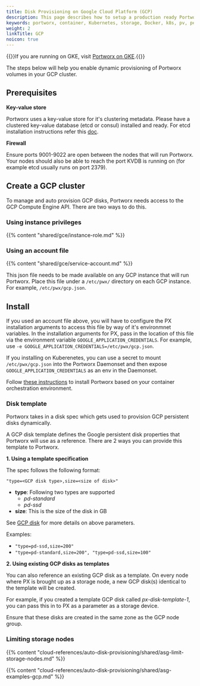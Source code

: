 ```yaml
---
title: Disk Provisioning on Google Cloud Platform (GCP)
description: This page describes how to setup a production ready Portworx cluster in a Google Cloud Platform (GCP).
keywords: portworx, container, Kubernetes, storage, Docker, k8s, pv, persistent disk, gke, gce
weight: 2
linkTitle: GCP
noicon: true
---
```


{{<info>}}If you are running on GKE, visit [Portworx on GKE](/portworx-install-with-kubernetes/cloud/gke).{{</info>}}

The steps below will help you enable dynamic provisioning of Portworx volumes in your GCP cluster.

## Prerequisites

**Key-value store**

Portworx uses a key-value store for it's clustering metadata. Please have a clustered key-value database (etcd or consul) installed and ready. For etcd installation instructions refer this [doc](/portworx-install-with-kubernetes/operate-and-maintain-on-kubernetes/etcd).

**Firewall**

Ensure ports 9001-9022 are open between the nodes that will run Portworx. Your nodes should also be able to reach the port KVDB is running on (for example etcd usually runs on port 2379).

## Create a GCP cluster

To manage and auto provision GCP disks, Portworx needs access to the GCP Compute Engine API.   There are two ways to do this.

### Using instance privileges

{{% content "shared/gce/instance-role.md" %}}

### Using an account file

{{% content "shared/gce/service-account.md" %}}

This json file needs to be made available on any GCP instance that will run Portworx.  Place this file under a `/etc/pwx/` directory on each GCP instance.  For example, `/etc/pwx/gcp.json`.

## Install

If you used an account file above, you will have to configure the PX installation arguments to access this file by way of it's environmnet variables.  In the installation arguments for PX, pass in the location of this file via the environment variable `GOOGLE_APPLICATION_CREDENTIALS`. For example, use `-e GOOGLE_APPLICATION_CREDENTIALS=/etc/pwx/gcp.json`.

If you installing on Kuberenetes, you can use a secret to mount `/etc/pwx/gcp.json` into the Portworx Daemonset and then expose `GOOGLE_APPLICATION_CREDENTIALS` as an env in the Daemonset.

Follow [these instructions](./) to install Portworx based on your container orchestration environment.

### Disk template

Portworx takes in a disk spec which gets used to provision GCP persistent disks dynamically.

A GCP disk template defines the Google persistent disk properties that Portworx will use as a reference. There are 2 ways you can provide this template to Portworx.

**1. Using a template specification**

The spec follows the following format:
```text
"type=<GCP disk type>,size=<size of disk>"
```

* __type__: Following two types are supported
    * _pd-standard_
    * _pd-ssd_
* __size__: This is the size of the disk in GB

See [GCP disk](https://cloud.google.com/compute/docs/disks/) for more details on above parameters.

Examples:

* `"type=pd-ssd,size=200"`
* `"type=pd-standard,size=200", "type=pd-ssd,size=100"`


**2. Using existing GCP disks as templates**

You can also reference an existing GCP disk as a template. On every node where PX is brought up as a storage node, a new GCP disk(s) identical to the template will be created.

For example, if you created a template GCP disk called _px-disk-template-1_, you can pass this in to PX as a parameter as a storage device.

Ensure that these disks are created in the same zone as the GCP node group.

### Limiting storage nodes

{{% content "cloud-references/auto-disk-provisioning/shared/asg-limit-storage-nodes.md" %}}

{{% content "cloud-references/auto-disk-provisioning/shared/asg-examples-gcp.md" %}}
